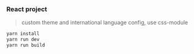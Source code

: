 ### React project

> custom theme and international language config, use css-module

```bash
yarn install
yarn run dev
yarn run build
```
